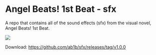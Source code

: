 # Angel Beats! 1st Beat - sfx

A repo that contains all of the sound effects (sfx) from the visual novel, Angel Beats! 1st Beat.

![](https://img.shields.io/github/directory-file-count/ab1b/sfx/audio_files?label=total%20audio%20files&style=for-the-badge)

Download: https://github.com/ab1b/sfx/releases/tag/v1.0.0
